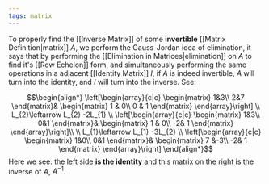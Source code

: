 ```yaml
---
tags: matrix
---
```

To properly find the [[Inverse Matrix]] of some **invertible** [[Matrix Definition|matrix]] $A$, we perform the Gauss-Jordan idea of elimination, it says that by performing the [[Elimination in Matrices|elimination]] on $A$ to find it's [[Row Echelon]] form, and simultaneously performing the same operations in a adjacent [[Identity Matrix]] $I$, if $A$ is indeed invertible, $A$ will turn into the identity, and $I$ will turn into the inverse. See:

$$\begin{align*}
\left[\begin{array}{c|c}
\begin{matrix}
1&3\\
2&7
\end{matrix}&
\begin{matrix}
1 & 0\\
0 & 1
\end{matrix}
\end{array}\right] \\
L_{2}\leftarrow L_{2} -2L_{1}
\\
\left[\begin{array}{c|c}
\begin{matrix}
1&3\\
0&1
\end{matrix}&
\begin{matrix}
1 & 0\\
-2& 1
\end{matrix}
\end{array}\right]\\
\\
L_{1}\leftarrow L_{1} -3L_{2}
\\
\left[\begin{array}{c|c}
\begin{matrix}
1&0\\
0&1
\end{matrix}&
\begin{matrix}
7 &-3\\
-2& 1
\end{matrix}
\end{array}\right]
\end{align*}$$
Here we see: the left side **is the identity** and this matrix on the right is the inverse of $A$, $A^{-1}$.
